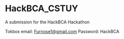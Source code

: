 HackBCA_CSTUY
=============

A submission for the HackBCA Hackathon 




Tokbox email: Furnose1@gmail.com
Password: HackBCA
